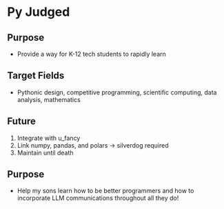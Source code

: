 # Py Judged

## Purpose
- Provide a way for K-12 tech students to rapidly learn

## Target Fields
- Pythonic design, competitive programming, scientific computing, data analysis, mathematics

## Future
1. Integrate with u_fancy
2. Link numpy, pandas, and polars -> silverdog required
3. Maintain until death

## Purpose
- Help my sons learn how to be better programmers and how to incorporate LLM communications throughout all they do!
